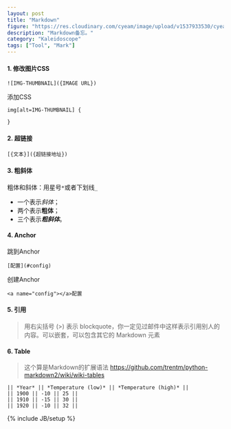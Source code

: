 ```yaml
---
layout: post
title: "Markdown"
figure: "https://res.cloudinary.com/cyeam/image/upload/v1537933530/cyeam/md.png"
description: "Markdown备忘。"
category: "Kaleidoscope"
tags: ["Tool", "Mark"]
---
```


#### 1. 修改图片CSS
    ![IMG-THUMBNAIL]({IMAGE URL})
添加CSS

    img[alt=IMG-THUMBNAIL] {
       
    }

#### 2. 超链接
    [{文本}]({超链接地址})

#### 3. 粗斜体
粗体和斜体：用星号`*`或者下划线`_`

+ 一个表示*斜体*；
+ 两个表示**粗体**；
+ 三个表示***粗斜体***。

#### 4. Anchor
跳到Anchor

	[配置](#config)
创建Anchor

	<a name="config"></a>配置

#### 5. 引用
>用右尖括号 (>) 表示 blockquote，你一定见过邮件中这样表示引用别人的内容。可以嵌套，可以包含其它的 Markdown 元素

#### 6. Table

> 这个算是Markdown的扩展语法 https://github.com/trentm/python-markdown2/wiki/wiki-tables

    || *Year* || *Temperature (low)* || *Temperature (high)* ||
    || 1900 || -10 || 25 ||
    || 1910 || -15 || 30 ||
    || 1920 || -10 || 32 ||


{% include JB/setup %}
